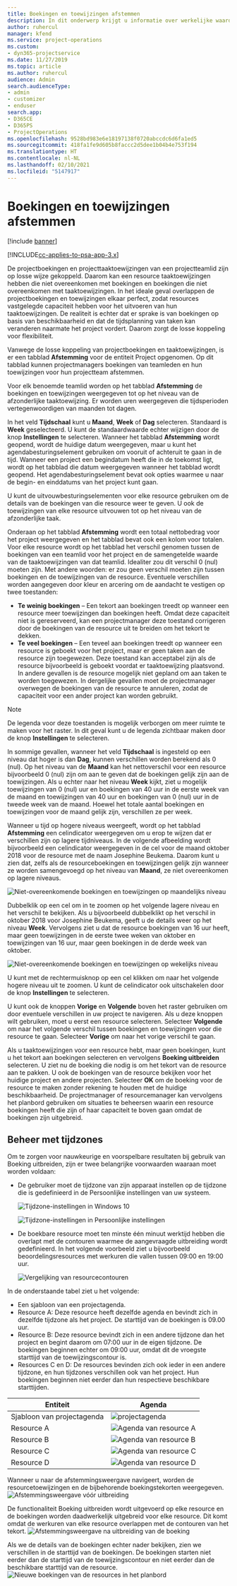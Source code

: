 ```yaml
---
title: Boekingen en toewijzingen afstemmen
description: In dit onderwerp krijgt u informatie over werkelijke waarden.
author: ruhercul
manager: kfend
ms.service: project-operations
ms.custom:
- dyn365-projectservice
ms.date: 11/27/2019
ms.topic: article
ms.author: ruhercul
audience: Admin
search.audienceType:
- admin
- customizer
- enduser
search.app:
- D365CE
- D365PS
- ProjectOperations
ms.openlocfilehash: 9528bd983e6e18197138f0720abccdc6d6fa1ed5
ms.sourcegitcommit: 418fa1fe9d605b8faccc2d5dee1b04b4e753f194
ms.translationtype: HT
ms.contentlocale: nl-NL
ms.lasthandoff: 02/10/2021
ms.locfileid: "5147917"
---
```

# <a name="reconcile-bookings-and-assignments"></a>Boekingen en toewijzingen afstemmen

[!include [banner](../includes/psa-now-project-operations.md)]

[!INCLUDE[cc-applies-to-psa-app-3.x](../includes/cc-applies-to-psa-app-3x.md)]

De projectboekingen en projecttaaktoewijzingen van een projectteamlid zijn op losse wijze gekoppeld. Daarom kan een resource taaktoewijzingen hebben die niet overeenkomen met boekingen en boekingen die niet overeenkomen met taaktoewijzingen. In het ideale geval overlappen de projectboekingen en toewijzingen elkaar perfect, zodat resources vastgelegde capaciteit hebben voor het uitvoeren van hun taaktoewijzingen. De realiteit is echter dat er sprake is van boekingen op basis van beschikbaarheid en dat de tijdsplanning van taken kan veranderen naarmate het project vordert. Daarom zorgt de losse koppeling voor flexibiliteit.

Vanwege de losse koppeling van projectboekingen en taaktoewijzingen, is er een tabblad **Afstemming** voor de entiteit Project opgenomen. Op dit tabblad kunnen projectmanagers boekingen van teamleden en hun toewijzingen voor hun projectteam afstemmen.

Voor elk benoemde teamlid worden op het tabblad **Afstemming** de boekingen en toewijzingen weergegeven tot op het niveau van de afzonderlijke taaktoewijzing. Er worden uren weergegeven die tijdsperioden vertegenwoordigen van maanden tot dagen.

In het veld **Tijdschaal** kunt u **Maand**, **Week** of **Dag** selecteren. Standaard is **Week** geselecteerd. U kunt de standaardwaarde echter wijzigen door de knop **Instellingen** te selecteren. Wanneer het tabblad **Afstemming** wordt geopend, wordt de huidige datum weergegeven, maar u kunt het agendabesturingselement gebruiken om vooruit of achteruit te gaan in de tijd. Wanneer een project een begindatum heeft die in de toekomst ligt, wordt op het tabblad die datum weergegeven wanneer het tabblad wordt geopend. Het agendabesturingselement bevat ook opties waarmee u naar de begin- en einddatums van het project kunt gaan.

U kunt de uitvouwbesturingselementen voor elke resource gebruiken om de details van de boekingen van die resource weer te geven. U ook de toewijzingen van elke resource uitvouwen tot op het niveau van de afzonderlijke taak.

Onderaan op het tabblad **Afstemming** wordt een totaal nettobedrag voor het project weergegeven en het tabblad bevat ook een kolom voor totalen. Voor elke resource wordt op het tabblad het verschil genomen tussen de boekingen van een teamlid voor het project en de samengetelde waarde van de taaktoewijzingen van dat teamlid. Idealiter zou dit verschil 0 (nul) moeten zijn. Met andere woorden: er zou geen verschil moeten zijn tussen boekingen en de toewijzingen van de resource. Eventuele verschillen worden aangegeven door kleur en arcering om de aandacht te vestigen op twee toestanden:

- **Te weinig boekingen** – Een tekort aan boekingen treedt op wanneer een resource meer toewijzingen dan boekingen heeft. Omdat deze capaciteit niet is gereserveerd, kan een projectmanager deze toestand corrigeren door de boekingen van de resource uit te breiden om het tekort te dekken.
- **Te veel boekingen** – Een teveel aan boekingen treedt op wanneer een resource is geboekt voor het project, maar er geen taken aan de resource zijn toegewezen. Deze toestand kan acceptabel zijn als de resource bijvoorbeeld is geboekt voordat er taaktoewijzing plaatsvond. In andere gevallen is de resource mogelijk niet gepland om aan taken te worden toegewezen. In dergelijke gevallen moet de projectmanager overwegen de boekingen van de resource te annuleren, zodat de capaciteit voor een ander project kan worden gebruikt.

> [!NOTE]
> De legenda voor deze toestanden is mogelijk verborgen om meer ruimte te maken voor het raster. In dit geval kunt u de legenda zichtbaar maken door de knop **Instellingen** te selecteren.

In sommige gevallen, wanneer het veld **Tijdschaal** is ingesteld op een niveau dat hoger is dan **Dag**, kunnen verschillen worden berekend als 0 (nul). Op het niveau van de **Maand** kan het nettoverschil voor een resource bijvoorbeeld 0 (nul) zijn om aan te geven dat de boekingen gelijk zijn aan de toewijzingen. Als u echter naar het niveau **Week** kijkt, ziet u mogelijk toewijzingen van 0 (nul) uur en boekingen van 40 uur in de eerste week van de maand en toewijzingen van 40 uur en boekingen van 0 (nul) uur in de tweede week van de maand. Hoewel het totale aantal boekingen en toewijzingen voor de maand gelijk zijn, verschillen ze per week.

Wanneer u tijd op hogere niveaus weergeeft, wordt op het tabblad **Afstemming** een celindicator weergegeven om u erop te wijzen dat er verschillen zijn op lagere tijdniveaus. In de volgende afbeelding wordt bijvoorbeeld een celindicator weergegeven in de cel voor de maand oktober 2018 voor de resource met de naam Josephine Beukema. Daarom kunt u zien dat, zelfs als de resourceboekingen en toewijzingen gelijk zijn wanneer ze worden samengevoegd op het niveau van **Maand**, ze niet overeenkomen op lagere niveaus.

![Niet-overeenkomende boekingen en toewijzingen op maandelijks niveau](media/reconcile-assignments-01.JPG)

Dubbelklik op een cel om in te zoomen op het volgende lagere niveau en het verschil te bekijken. Als u bijvoorbeeld dubbelklikt op het verschil in oktober 2018 voor Josephine Beukema, geeft u de details weer op het niveau **Week**. Vervolgens ziet u dat de resource boekingen van 16 uur heeft, maar geen toewijzingen in de eerste twee weken van oktober en toewijzingen van 16 uur, maar geen boekingen in de derde week van oktober.

![Niet-overeenkomende boekingen en toewijzingen op wekelijks niveau](media/reconcile-assignments-02.JPG)

U kunt met de rechtermuisknop op een cel klikken om naar het volgende hogere niveau uit te zoomen. U kunt de celindicator ook uitschakelen door de knop **Instellingen** te selecteren. 

U kunt ook de knoppen **Vorige** en **Volgende** boven het raster gebruiken om door eventuele verschillen in uw project te navigeren. Als u deze knoppen wilt gebruiken, moet u eerst een resource selecteren. Selecteer **Volgende** om naar het volgende verschil tussen boekingen en toewijzingen voor die resource te gaan. Selecteer **Vorige** om naar het vorige verschil te gaan.

Als u taaktoewijzingen voor een resource hebt, maar geen boekingen, kunt u het tekort aan boekingen selecteren en vervolgens **Boeking uitbreiden** selecteren. U ziet nu de boeking die nodig is om het tekort van de resource aan te pakken. U ook de boekingen van de resource bekijken voor het huidige project en andere projecten. Selecteer **OK** om de boeking voor de resource te maken zonder rekening te houden met de huidige beschikbaarheid. De projectmanager of resourcemanager kan vervolgens het planbord gebruiken om situaties te beheersen waarin een resource boekingen heeft die zijn of haar capaciteit te boven gaan omdat de boekingen zijn uitgebreid.

## <a name="managing-with-time-zones"></a>Beheer met tijdzones
Om te zorgen voor nauwkeurige en voorspelbare resultaten bij gebruik van Boeking uitbreiden, zijn er twee belangrijke voorwaarden waaraan moet worden voldaan:  

- De gebruiker moet de tijdzone van zijn apparaat instellen op de tijdzone die is gedefinieerd in de Persoonlijke instellingen van uw systeem.
 
  ![Tijdzone-instellingen in Windows 10](media/reconcile-assignments-03.png)

  ![Tijdzone-instellingen in Persoonlijke instellingen](media/reconcile-assignments-04.png)
 
- De boekbare resource moet ten minste één minuut werktijd hebben die overlapt met de contouren waarmee de aangevraagde uitbreiding wordt gedefinieerd. In het volgende voorbeeld ziet u bijvoorbeeld beoordelingsresources met werkuren die vallen tussen 09:00 en 19:00 uur. 

  ![Vergelijking van resourcecontouren](media/reconcile-assignments-05.png)

In de onderstaande tabel ziet u het volgende:

- Een sjabloon van een projectagenda.
- Resource A: Deze resource heeft dezelfde agenda en bevindt zich in dezelfde tijdzone als het project. De starttijd van de boekingen is 09.00 uur.
- Resource B: Deze resource bevindt zich in een andere tijdzone dan het project en begint daarom om 07:00 uur in de eigen tijdzone. De boekingen beginnen echter om 09:00 uur, omdat dit de vroegste starttijd van de toewijzingscontour is.
- Resources C en D: De resources bevinden zich ook ieder in een andere tijdzone, en hun tijdzones verschillen ook van het project. Hun boekingen beginnen niet eerder dan hun respectieve beschikbare starttijden.

|Entiteit  |Agenda  |
|-|-|
|Sjabloon van projectagenda   | ![projectagenda](media/reconcile-assignments-06.png) |
|Resource A  | ![Agenda van resource A](media/reconcile-assignments-06.png) |
|Resource B  |  ![Agenda van resource B](media/reconcile-assignments-07.png) |
|Resource C  |  ![Agenda van resource C](media/reconcile-assignments-08.png) |
|Resource D  | ![Agenda van resource D](media/reconcile-assignments-09.png)  |
 
Wanneer u naar de afstemmingsweergave navigeert, worden de resourcetoewijzingen en de bijbehorende boekingstekorten weergegeven.
 ![Afstemmingsweergave vóór uitbreiding](media/reconcile-assignments-10.png)

De functionaliteit Boeking uitbreiden wordt uitgevoerd op elke resource en de boekingen worden daadwerkelijk uitgebreid voor elke resource. Dit komt omdat de werkuren van elke resource overlappen met de contouren van het tekort.
 ![Afstemmingsweergave na uitbreiding van de boeking](media/reconcile-assignments-11.png) 

Als we de details van de boekingen echter nader bekijken, zien we verschillen in de starttijd van de boekingen. De boekingen starten niet eerder dan de starttijd van de toewijzingscontour en niet eerder dan de beschikbare starttijd van de resource.
 ![Nieuwe boekingen van de resources in het planbord](media/reconcile-assignments-12.png)

